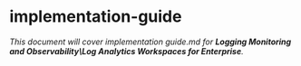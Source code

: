 # implementation-guide

_This document will cover implementation guide.md for **Logging Monitoring and Observability\Log Analytics Workspaces for Enterprise**._
